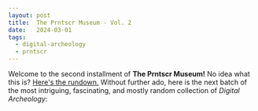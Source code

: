```yaml
---
layout: post
title:  The Prntscr Museum - Vol. 2
date:   2024-03-01
tags:
  - digital-archeology
  - prntscr
---
```

Welcome to the second installment of **The Prntscr Museum!**
No idea what this is? [Here's the rundown.](https://avr1h.com/digital-archeology/)
Without further ado, here is the next batch of the most intriguing, fascinating, and mostly random collection of _Digital Archeology_:
